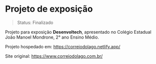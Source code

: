 # Projeto de exposição

> Status: Finalizado

Projeto para exposição **Desenvoltech**, apresentado no Colégio Estadual João Manoel Mondrone, 2° ano Ensino Médio.

Projeto hospedado em: https://correiodolago.netlify.app/

Site original: https://www.correiodolago.com.br/
